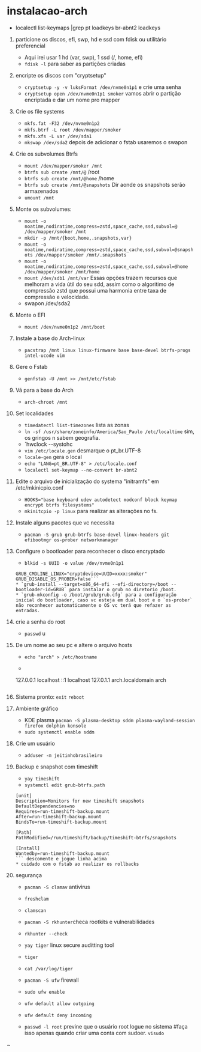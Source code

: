 # instalacao-arch
* localectl list-keymaps |grep pt
loadkeys br-abnt2
loadkeys 
1. particione os discos, efi, swp, hd e ssd com fdisk ou utilitário preferencial
	* Aqui irei usar 1 hd (var, swp), 1 ssd (/, home, efi) 
	* `fdisk -l` para saber as partições criadas
2. encripte os discos com "cryptsetup"
	* `cryptsetup -y -v luksFormat /dev/nvme0n1p1` e crie uma senha 
	* `cryptsetup open /dev/nvme0n1p1 smoker` vamos abrir o partição encriptada e dar um nome pro mapper
3. Crie os file systems
	* `mkfs.fat -F32 /dev/nvme0n1p2` 
	* `mkfs.btrf -L root /dev/mapper/smoker`
	* `mkfs.xfs -L var /dev/sda1`
	* `mkswap /dev/sda2` depois de adicionar o fstab usaremos o swapon
4. Crie os subvolumes Btrfs
	* `mount /dev/mapper/smoker /mnt`
	* `btrfs sub create /mnt/@` /root 
	* `btrfs sub create /mnt/@home` /home
	* `btrfs sub create /mnt/@snapshots` Dir aonde os snapshots serão armazenados
	* `umount /mnt`
5. Monte os subvolumes:
	* `mount -o noatime,nodiratime,compress=zstd,space_cache,ssd,subvol=@ /dev/mapper/smoker /mnt` 
	* `mkdir -p /mnt/{boot,home,.snapshots,var}`
 	* `mount -o noatime,nodiratime,compress=zstd,space_cache,ssd,subvol=@snapshots /dev/mapper/smoker /mnt/.snapshots`
	* `mount -o noatime,nodiratime,compress=zstd,space_cache,ssd,subvol=@home /dev/mapper/smoker /mnt/home`
	* `mount /dev/sdb1 /mnt/var`
Essas opções trazem recursos que melhoram a vida útil do seu sdd, assim como o algoritimo de compressão zstd que possui uma harmonia entre taxa de compressão e velocidade.
	* swapon /dev/sda2
6. Monte o EFI
	* `mount /dev/nvme0n1p2 /mnt/boot`

7. Instale a base do Arch-linux
	* `pacstrap /mnt linux linux-firmware base base-devel btrfs-progs intel-ucode vim`
8. Gere o Fstab
	* `genfstab -U /mnt >> /mnt/etc/fstab`
9. Vá para a base do Arch
	* `arch-chroot /mnt`
10. Set localidades
	* `timedatectl list-timezones` lista as zonas
	* `ln -sf /usr/share/zoneinfo/America/Sao_Paulo /etc/localtime`  sim, os gringos n sabem geografia.
	* `hwclock --systohc
	* `vim /etc/locale.gen` desmarque o pt_br.UTF-8
	* `locale-gen` gera o local
	* `echo "LANG=pt_BR.UTF-8" > /etc/locale.conf`
	* `localectl set-keymap --no-convert br-abnt2`
11. Edite o arquivo de inicialização do systema "initramfs" em /etc/mkinicpio.conf
	* `HOOKS="base keyboard udev autodetect modconf block keymap encrypt btrfs filesystems"`
	* `mkinitcpio -p linux` para realizar as alterações no fs.
12. Instale alguns pacotes que vc necessita
	* `pacman -S grub grub-btrfs base-devel linux-headers git efibootmgr os-prober networkmanager` 

13. Configure o bootloader para reconhecer o disco encryptado
	* `blkid -s UUID -o value /dev/nvme0n1p1 ` 
	```vim /etc/default/grub
	GRUB_CMDLINE_LINUX="cryptdevice=UUID=xxxx:smoker"
	GRUB_DISABLE_OS_PROBER=false```
	* `grub-install --target=x86_64-efi --efi-directory=/boot --bootloader-id=GRUB` para instalar o grub no diretorio /boot.
	* `grub-mkconfig -o /boot/grub/grub.cfg` para a configuração inicial do bootloader, caso vc esteja em dual boot e o `os-prober` não reconhecer automaticamente o OS vc terá que refazer as entradas.

14. crie a senha do root
	* `passwd`
u	
15. De um nome ao seu pc e altere o arquivo hosts
	* `echo "arch" > /etc/hostname`
	* ``` vim /etc/hosts
	127.0.0.1	localhost
	::1		localhost
	127.0.1.1	arch.localdomain	arch
	```
16. Sistema pronto:
	`exit`
	`reboot`
	

17. Ambiente gráfico
	* KDE plasma `pacman -S plasma-desktop sddm plasma-wayland-session firefox dolphin konsole`
	* `sudo systemctl enable sddm`
19. Crie um usuário
	* `adduser -m jeitinhobrasileiro`
18. Backup e snapshot com timeshift
	* `yay timeshift`
	* `systemctl edit grub-btrfs.path`
	``` 
	[unit]
	Description=Monitors for new timeshift snapshots
	DefaultDependencies=no
	Requires=run-timeshift-backup.mount
	After=run-timeshift-backup.mount
	BindsTo=run-timeshift-backup.mount
	
	[Path]
	PathModified=/run/timeshift/backup/timeshift-btrfs/snapshots
	
	[Install]
	Wantedby=run-timeshift-backup.mount
	``` descomente e jogue linha acima
	* cuidado com o fstab ao realizar os rollbacks

19. segurança
	* `pacman -S clamav` antivirus
	* `freshclam`
	* `clamscan`
	
	* `pacman -S rkhunter`checa rootkits e vulnerabilidades
	* `rkhunter --check`

	* `yay tiger` linux secure auditting tool
	* `tiger`
	* `cat /var/log/tiger`

	* `pacman -S ufw` firewall
	* `sudo ufw enable`
	* `ufw default allow outgoing`
	* `ufw default deny incoming`
	
	* `passwd -l root` previne que o usuário root logue no sistema #faça isso apenas quando criar uma conta com sudoer. `visudo`
		
	
~                                        
